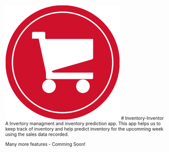 <img src="icon.png"/> # Inventory-Inventor
A Invertory managment and inventory prediction app. 
This app helps us to keep track of inventory and help predict inventory for the upcomming week using the sales data recorded.

Many more features - Comming Soon!